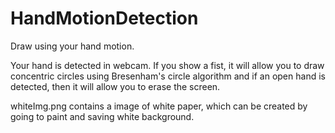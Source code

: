 # HandMotionDetection
Draw using your hand motion.

Your hand is detected in webcam. If you show a fist, it will allow you to draw concentric circles using Bresenham's circle algorithm and if an open hand is detected, then it will allow you to erase the screen.

whiteImg.png contains a image of white paper, which can be created by going to paint and saving white background.

